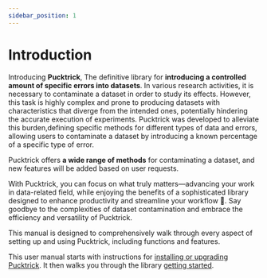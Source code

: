 ```yaml
---
sidebar_position: 1
---
```


# Introduction

Introducing **Pucktrick**, The definitive library for **introducing a controlled amount of specific errors into datasets**. In various research activities, it is necessary to contaminate a dataset in order to study its effects. However, this task is highly complex and prone to producing datasets with characteristics that diverge from the intended ones, potentially hindering the accurate execution of experiments. Pucktrick was developed to alleviate this burden,defining specific methods for different types of data and errors, allowing users to contaminate a dataset by introducing a known percentage of a specific type of error.

Pucktrick offers **a wide range of methods** for contaminating a dataset, and new features will be added based on user requests. 

With Pucktrick, you can focus on what truly matters—advancing your work in data-related field, while enjoying the benefits of a sophisticated library designed to enhance productivity and streamline your workflow 💅. Say goodbye to the complexities of dataset contamination  and embrace the efficiency and versatility of Pucktrick.

This manual is designed to comprehensively walk through every aspect of setting up and using Pucktrick, including functions and features.

This user manual starts with instructions for [installing or upgrading Pucktrick](getting-started/installation.md). It then walks you through the library [getting started](getting-started/configuration.md).
